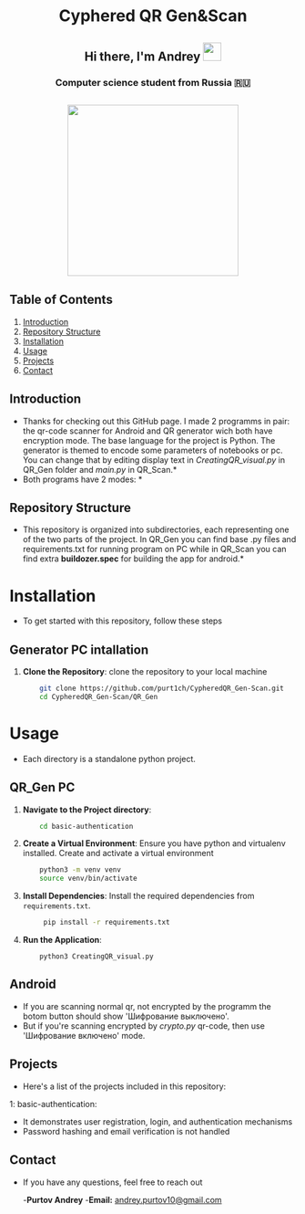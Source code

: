 <h1 align="center">Cyphered QR Gen&Scan</h1>
<h2 align="center">Hi there, I'm Andrey
<img src="https://github.com/blackcater/blackcater/raw/main/images/Hi.gif" height="32"/></h2>
<h3 align="center">Computer science student from Russia 🇷🇺
<h2 align="center"><img src="https://i.pinimg.com/736x/d6/6b/2e/d66b2efa16fc14ff21dd933f635aef8d.jpg" height="300"/></h2>

## Table of Contents

1. [Introduction](#introduction)
2. [Repository Structure](#repository-structure)
3. [Installation](#installation)
4. [Usage](#usage)
5. [Projects](#projects)
6. [Contact](#contact)

## Introduction
* Thanks for checking out this GitHub page.
I made 2 programms in pair: the qr-code scanner for Android and QR generator wich both have encryption mode. The base language for the project is Python. The generator is themed to encode some parameters of notebooks or pc. You can change that by editing display text in *CreatingQR_visual.py* in QR_Gen folder and *main.py* in QR_Scan.*
* Both programs have 2 modes:  *

## Repository Structure
* This repository is organized into subdirectories, each representing one of the two parts of the project. In QR_Gen you can find base .py files and requirements.txt for running program on PC while in QR_Scan you can find extra **buildozer.spec** for building the app for android.*


<!--Installation-->
# Installation
* To get started with this repository, follow these steps
## Generator PC intallation
1. **Clone the Repository**: clone the repository to your local machine
    ```sh
        git clone https://github.com/purt1ch/CypheredQR_Gen-Scan.git
        cd CypheredQR_Gen-Scan/QR_Gen
    ```
# Usage
* Each directory is a standalone python project.
## QR_Gen PC
1. **Navigate to the Project directory**:
    ```sh
        cd basic-authentication
    ```
2. **Create a Virtual Environment**: Ensure you have python and virtualenv installed. Create and activate a virtual environment
    ```sh
        python3 -m venv venv
        source venv/bin/activate
    ```

3. **Install Dependencies**: Install the required dependencies from `requirements.txt`.
    ```sh
         pip install -r requirements.txt
    ```

4. **Run the Application**:
    ```
        python3 CreatingQR_visual.py
    ```
## Android 
* If you are scanning normal qr, not encrypted by the programm the botom button should show 'Шифрование выключено'.
* But if you're scanning encrypted by *crypto.py* qr-code, then use 'Шифрование включено' mode. 
## Projects
* Here's a list of the projects included in this repository:

1: basic-authentication: 
* It demonstrates user registration, login, and authentication mechanisms
* Password hashing and email verification is not handled

## Contact
* If you have any questions, feel free to reach out

   -**Purtov Andrey**
   -**Email:** andrey.purtov10@gmail.com



